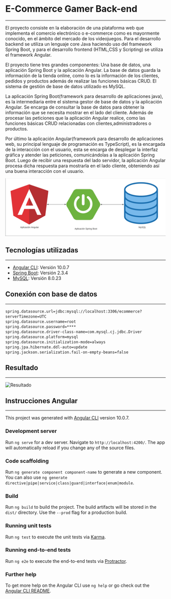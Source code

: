# E-Commerce Gamer Back-end
***

El proyecto consiste en la elaboración de una plataforma web que implementa el comercio electrónico o e-commerce como es mayormente conocido, en el ámbito del mercado de los videojuegos. Para el desarrollo backend se utiliza un lenguaje core Java haciendo uso del framework Spring Boot, y para el desarrollo frontend (HTML,CSS y Scripting) se utiliza el framework Angular.

El proyecto tiene tres grandes componentes: Una base de datos, una aplicación Spring Boot y la aplicación Angular. La base de datos guarda la información de la tienda online, como lo es la información de los clientes, pedidos y productos además de realizar las funciones básicas CRUD. El sistema de gestión de base de datos utilizado es MySQL.

La aplicación Spring Boot(framework para desarrollo de aplicaciones java), es la intermediaria entre el sistema gestor de base de datos y la aplicación Angular. Se encarga de consultar la base de datos para obtener la información que se necesita mostrar en el lado del cliente. Además de procesar las peticiones que la aplicación Angular realice, como las funciones básicas CRUD relacionadas con clientes,administradores o productos.

Por último la aplicación Angular(framework para desarrollo de aplicaciones web, su principal lenguaje de programación es TypeScript), es la encargada de la interacción con el usuario, esta se encarga de desplegar la interfaz gráfica y atender las peticiones, comunicándolas a la aplicación Spring Boot. Luego de recibir una respuesta del lado servidor, la aplicación Angular procesa dicha respuesta para mostrarla en el lado cliente, obteniendo así una buena interacción con el usuario.

![Comportamiento](https://github.com/ChristianGalindo10/GameStore-FRONT/blob/master/Readme_assets/Comportamiento.png)


## Tecnologías utilizadas
***
* [Angular CLI](https://angular.io/cli): Versión 10.0.7
* [Spring Boot](https://spring.io/projects/spring-boot): Versión 2.3.4
* [MySQL](https://dev.mysql.com/doc/): Versión 8.0.23

## Conexión con base de datos
***
```properties
spring.datasource.url=jdbc:mysql://localhost:3306/ecommerce?serverTimezone=UTC
spring.datasource.username=root
spring.datasource.password=****
spring.datasource.driver-class-name=com.mysql.cj.jdbc.Driver
spring.datasource.platform=mysql
spring.datasource.initialization-mode=always
spring.jpa.hibernate.ddl-auto=update
spring.jackson.serialization.fail-on-empty-beans=false
```

## Resultado
***
![Resultado](https://github.com/ChristianGalindo10/GameStore-FRONT/blob/master/Readme_assets/VideoFinal.gif)

## Instrucciones Angular
***
This project was generated with [Angular CLI](https://github.com/angular/angular-cli) version 10.0.7.

### Development server

Run `ng serve` for a dev server. Navigate to `http://localhost:4200/`. The app will automatically reload if you change any of the source files.

### Code scaffolding

Run `ng generate component component-name` to generate a new component. You can also use `ng generate directive|pipe|service|class|guard|interface|enum|module`.

### Build

Run `ng build` to build the project. The build artifacts will be stored in the `dist/` directory. Use the `--prod` flag for a production build.

### Running unit tests

Run `ng test` to execute the unit tests via [Karma](https://karma-runner.github.io).

### Running end-to-end tests

Run `ng e2e` to execute the end-to-end tests via [Protractor](http://www.protractortest.org/).

### Further help

To get more help on the Angular CLI use `ng help` or go check out the [Angular CLI README](https://github.com/angular/angular-cli/blob/master/README.md).
